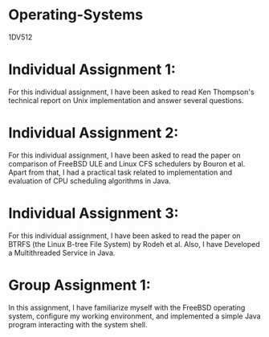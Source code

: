 # Operating-Systems
1DV512

# Individual Assignment 1: 
For this individual assignment, I have been asked to read Ken Thompson's technical report on Unix implementation and answer several questions.

# Individual Assignment 2: 
For this individual assignment, I have been asked to read the paper on comparison of FreeBSD ULE and Linux CFS schedulers by Bouron et al. Apart from that, I had a practical task related to implementation and evaluation of CPU scheduling algorithms in Java.

# Individual Assignment 3:
For this individual assignment, I have been asked to read the paper on BTRFS (the Linux B-tree File System) by Rodeh et al. Also, I have Developed a Multithreaded Service in Java.

# Group Assignment 1: 
In this assignment, I have familiarize myself with the FreeBSD operating system, configure my working environment, and implemented a simple Java program interacting with the system shell.

